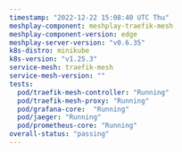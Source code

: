 ```yaml
---
timestamp: "2022-12-22 15:08:40 UTC Thu"
meshplay-component: meshplay-traefik-mesh
meshplay-component-version: edge
meshplay-server-version: "v0.6.35"
k8s-distro: minikube
k8s-version: "v1.25.3"
service-mesh: traefik-mesh
service-mesh-version: ""
tests:
  pod/traefik-mesh-controller: "Running"
  pod/traefik-mesh-proxy: "Running"
  pod/grafana-core:  "Running"
  pod/jaeger: "Running"
  pod/prometheus-core: "Running" 
overall-status: "passing"
---
```

